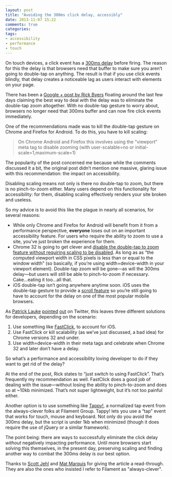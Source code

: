 ```yaml
---
layout: post
title: "Avoiding the 300ms click delay, accessibly"
date: 2013-11-07 15:22
comments: true
categories: 
tags: 
- accessibility
- performance
- touch
---
```

On touch devices, a click event has a [300ms delay](https://developers.google.com/mobile/articles/fast_buttons) before firing. The reason for this the delay is that browsers need that buffer to make sure you aren’t going to double-tap on anything. The result is that if you use click events blindly, that delay creates a noticeable lag as users interact with elements on your page.

There has been a [Google + post by Rick Byers](https://plus.google.com/u/0/+RickByers/posts/ej7nsuoaaDa) floating around the last few days claiming the best way to deal with the delay was to eliminate the double-tap zoom altogether. With no double-tap gesture to worry about, browsers no longer need that 300ms buffer and can now fire click events immediately.

One of the recommendations made was to kill the double-tap gesture on Chrome and Firefox for Android. To do this, you have to kill scaling:

> On Chrome Android and Firefox this involves using the "viewport" meta tag to disable zooming (with user-scalable=no or initial-scale=1,maximum-scale=1)

The popularity of the post concerned me because while the comments discussed it a bit, the original post didn’t mention one massive, glaring issue with this recommendation: the impact on accessibility.

Disabling scaling means not only is there no double-tap to zoom, but there is no pinch-to-zoom either. Many users depend on this functionality for accessibility: for them, disabling scaling effectively renders your site broken and useless.

So my advice is to avoid this like the plague in nearly all scenarios, for several reasons:

- While only Chrome and Firefox for Android will benefit from it from a performance perspective, **everyone** loses out on an important accessibility feature. For users who require the ability to zoom to use a site, you’ve just broken the experience for them.
- Chrome 32 is going to get clever and [disable the double-tap to zoom feature without requiring scaling to be disabled](https://groups.google.com/a/chromium.org/forum/#!msg/blink-dev/8evES7o-QTY/FVCaNzCIvoAJ). As long as as “the computed viewport width in CSS pixels is less than or equal to the window width” (so basically, if you’re using width=device-width in your viewport element). Double-tap zoom will be gone—as will the 300ms delay—but users will still be able to pinch-to-zoom if necessary. Cake...eating it too...all that.
- iOS double-tap isn’t going anywhere anytime soon. iOS uses the double-tap gesture to provide a [scroll feature](http://www.slideshare.net/mobile/redux/getting-touchy-an-introduction-to-touch-and-pointer-events-future-of-web-apps-london-24102013/64) so you’re still going to have to account for the delay on one of the most popular mobile browsers.

As [Patrick Lauke](http://www.splintered.co.uk/) [pointed](https://twitter.com/patrick_h_lauke/status/398543924069142528) [out](https://twitter.com/patrick_h_lauke/status/398544072883060736) on Twitter, this leaves three different solutions for developers, depending on the scenario:

1. Use something like [FastClick](https://github.com/ftlabs/fastclick), to account for iOS.
2. Use FastClick or kill scalability (as we’ve just discussed, a bad idea) for Chrome versions 32 and under.
3. Use width=device-width in their meta tags and celebrate when Chrome 32 and later don’t have a delay.

So what’s a performance and accessibility loving developer to do if they want to get rid of the delay? 

At the end of the post, Rick states to “just switch to using FastClick”. That’s frequently my recommendation as well. FastClick does a good job of dealing with the issue—without losing the ability to pinch-to-zoom and does so at ~10kb minimized. That’s not super lightweight, but it’s not too painful either. 

Another option is to use something like [Tappy!](https://github.com/filamentgroup/tappy/), a normalized tap event from the always-clever folks at Filament Group. Tappy! lets you use a “tap” event that works for touch, mouse and keyboard. Not only do you avoid the 300ms delay, but the script is under 1kb when minimized (though it does require the use of jQuery or a similar framework).

The point being: there are ways to successfully eliminate the click delay *without* negatively impacting performance. Until more browsers start solving this themselves, in the present day, preserving scaling and finding another way to combat the 300ms delay is our best option.

<div class="note">
	Thanks to <a href="https://twitter.com/scottjehl">Scott Jehl</a> and <a href="https://twitter.com/wilto">Mat Marquis</a> for giving the article a read-through. They are also the ones who insisted I refer to Filament as "always-clever".
</div>